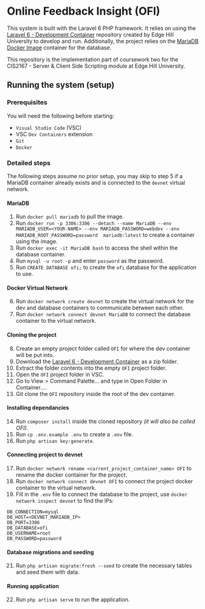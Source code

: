 # Online Feedback Insight (OFI)

This system is built with the Laravel 6 PHP framework. It relies on using the [Laravel 6 - Development Container](https://github.com/Edge-Hill-Univeristy-Web/CIS2167-Laravel-6) repository created by Edge Hill University to develop and run. Additionally, the project relies on the [MariaDB Docker Image](https://hub.docker.com/_/mariadb) container for the database.

This repository is the implementation part of coursework two for the CIS2167 - Server & Client Side Scripting module at Edge Hill University.

## Running the system (setup)

### Prerequisites
You will need the following before starting:
- `Visual Studio Code` (VSC)
- VSC `Dev Containers` extension
- `Git`
- `Docker`

### Detailed steps
The following steps assume no prior setup, you may skip to step 5 if a MariaDB container already exists and is connected to the `devnet` virtual network.

#### MariaDB
1. Run `docker pull mariadb` to pull the image.
2. Run `docker run -p 3306:3306 --detach --name MariaDB --env MARIADB_USER=<YOUR-NAME> --env MARIADB_PASSWORD=webdev --env MARIADB_ROOT_PASSWORD=password  mariadb:latest` to create a container using the image.
3. Run `docker exec -it MariaDB bash` to access the shell within the database container.
4. Run `mysql -u root -p` and enter `password` as the password.
5. Run `CREATE DATABASE ofi;` to create the `ofi` database for the application to use.

#### Docker Virtual Network 
6. Run `docker network create devnet` to create the virtual network for the dev and database containers to communicate between each other.
7. Run `docker network connect devnet MariaDB` to connect the database container to the virtual network.

#### Cloning the project
8. Create an empty project folder called `OFI` for where the dev container will be put into.
9. Download the [Laravel 6 - Development Container](https://github.com/Edge-Hill-Univeristy-Web/CIS2167-Laravel-6) as a zip folder.
10. Extract the folder contents into the empty `OFI` project folder.
11. Open the `OFI` project folder in VSC.
12. Go to View > Command Palette... and type in Open Folder in Container....
13. Git clone the `OFI` repository inside the root of the dev container.

#### Installing dependancies
14. Run `composer install` inside the cloned repository _(it will also be called OFI)_.
15. Run `cp .env.example .env` to create a `.env` file.
16. Run `php artisan key:generate`.

#### Connecting project to devnet
17. Run `docker network rename <current_project_container_name> OFI` to rename the docker container for the project.
18. Run `docker network connect devnet OFI` to connect the project docker container to the virtual network.
19. Fill in the `.env` file to connect the database to the project, use `docker network inspect devnet` to find the IPs:

```
DB_CONNECTION=mysql
DB_HOST=<DEVNET_MARIADB_IP>
DB_PORT=3306
DB_DATABASE=ofi
DB_USERNAME=root
DB_PASSWORD=password
```
#### Database migrations and seeding
21. Run `php artisan migrate:fresh --seed` to create the necessary tables and seed them with data.

#### Running application
22. Run `php artisan serve` to run the application.
